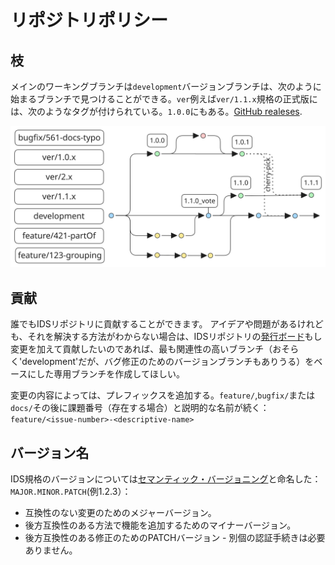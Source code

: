 # リポジトリポリシー

## 枝

メインのワーキングブランチは`development`バージョンブランチは、次のように始まるブランチで見つけることができる。`ver`例えば`ver/1.1.x`規格の正式版には、次のようなタグが付けられている。`1.0.0`にもある。[GitHub realeses](https://github.com/buildingSMART/IDS/releases). 

<img src="Graphics/branch-policy.svg" alt="branch-policy" width="600"/>

## 貢献

誰でもIDSリポジトリに貢献することができます。 アイデアや問題があるけれども、それを解決する方法がわからない場合は、IDSリポジトリの[発行ボード](https://github.com/buildingSMART/IDS/issues)もし変更を加えて貢献したいのであれば、最も関連性の高いブランチ（おそらく'development'だが、バグ修正のためのバージョンブランチもありうる）をベースにした専用ブランチを作成してほしい。

変更の内容によっては、プレフィックスを追加する。`feature/`,`bugfix/`または`docs/`その後に課題番号（存在する場合）と説明的な名前が続く：`feature/<issue-number>-<descriptive-name>`


## バージョン名

IDS規格のバージョンについては[セマンティック・バージョニング](https://semver.org/)と命名した：`MAJOR.MINOR.PATCH`(例1.2.3）：
- 互換性のない変更のためのメジャーバージョン。
- 後方互換性のある方法で機能を追加するためのマイナーバージョン。
- 後方互換性のある修正のためのPATCHバージョン - 別個の認証手続きは必要ありません。

